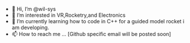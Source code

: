 - 👋 Hi, I’m @wil-sys
- 👀 I’m interested in VR,Rocketry,and Electronics
- 🌱 I’m currently learning how to code in C++ for a guided model rocket i am developing.
- 📫 How to reach me ... [Github specific email will be posted soon]

<!---
wil-sys/wil-sys is a ✨ special ✨ repository because its `README.md` (this file) appears on your GitHub profile.
You can click the Preview link to take a look at your changes.
--->
